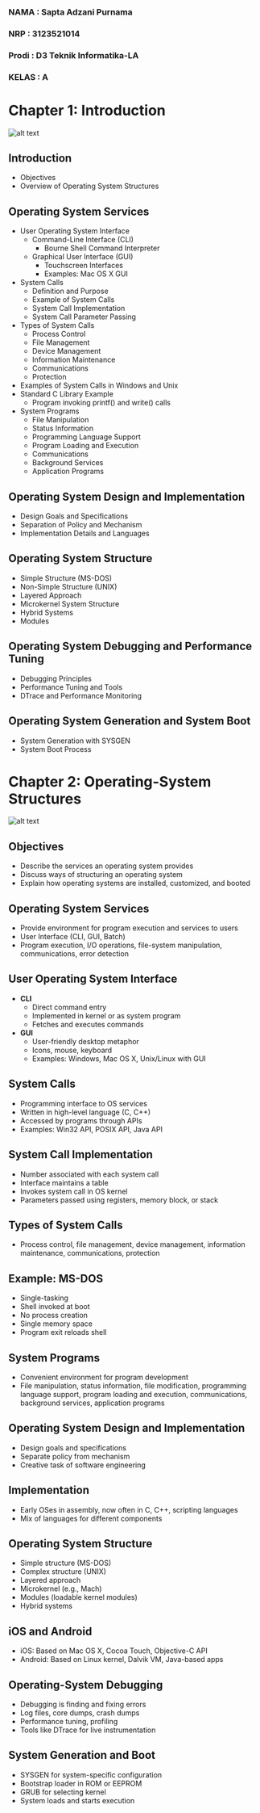 ### NAMA : Sapta Adzani Purnama
### NRP : 3123521014
### Prodi : D3 Teknik Informatika-LA
### KELAS : A
# Chapter 1: Introduction
![alt text](asset/efeae660df5411ee860835daedffe736.map-1.jpg)
## Introduction
- Objectives
- Overview of Operating System Structures

## Operating System Services
  - User Operating System Interface
    - Command-Line Interface (CLI)
      - Bourne Shell Command Interpreter
    - Graphical User Interface (GUI)
      - Touchscreen Interfaces
      - Examples: Mac OS X GUI
  - System Calls
    - Definition and Purpose
    - Example of System Calls
    - System Call Implementation
    - System Call Parameter Passing
  - Types of System Calls
    - Process Control
    - File Management
    - Device Management
    - Information Maintenance
    - Communications
    - Protection
  - Examples of System Calls in Windows and Unix
  - Standard C Library Example
    - Program invoking printf() and write() calls
  - System Programs
    - File Manipulation
    - Status Information
    - Programming Language Support
    - Program Loading and Execution
    - Communications
    - Background Services
    - Application Programs

## Operating System Design and Implementation
  - Design Goals and Specifications
  - Separation of Policy and Mechanism
  - Implementation Details and Languages

## Operating System Structure
  - Simple Structure (MS-DOS)
  - Non-Simple Structure (UNIX)
  - Layered Approach
  - Microkernel System Structure
  - Hybrid Systems
  - Modules

## Operating System Debugging and Performance Tuning
  - Debugging Principles
  - Performance Tuning and Tools
  - DTrace and Performance Monitoring

## Operating System Generation and System Boot
  - System Generation with SYSGEN
  - System Boot Process

# Chapter 2: Operating-System Structures
![alt text](asset/cec67910df5211eea5627981c3bb1fb6.map-1.jpg)
## Objectives
- Describe the services an operating system provides
- Discuss ways of structuring an operating system
- Explain how operating systems are installed, customized, and booted

## Operating System Services
- Provide environment for program execution and services to users
- User Interface (CLI, GUI, Batch)
- Program execution, I/O operations, file-system manipulation, communications, error detection

## User Operating System Interface
- **CLI**
  - Direct command entry
  - Implemented in kernel or as system program
  - Fetches and executes commands
- **GUI**
  - User-friendly desktop metaphor
  - Icons, mouse, keyboard
  - Examples: Windows, Mac OS X, Unix/Linux with GUI

## System Calls
- Programming interface to OS services
- Written in high-level language (C, C++)
- Accessed by programs through APIs
- Examples: Win32 API, POSIX API, Java API

## System Call Implementation
- Number associated with each system call
- Interface maintains a table
- Invokes system call in OS kernel
- Parameters passed using registers, memory block, or stack

## Types of System Calls
- Process control, file management, device management, information maintenance, communications, protection

## Example: MS-DOS
- Single-tasking
- Shell invoked at boot
- No process creation
- Single memory space
- Program exit reloads shell

## System Programs
- Convenient environment for program development
- File manipulation, status information, file modification, programming language support, program loading and execution, communications, background services, application programs

## Operating System Design and Implementation
- Design goals and specifications
- Separate policy from mechanism
- Creative task of software engineering

## Implementation
- Early OSes in assembly, now often in C, C++, scripting languages
- Mix of languages for different components

## Operating System Structure
- Simple structure (MS-DOS)
- Complex structure (UNIX)
- Layered approach
- Microkernel (e.g., Mach)
- Modules (loadable kernel modules)
- Hybrid systems

## iOS and Android
- iOS: Based on Mac OS X, Cocoa Touch, Objective-C API
- Android: Based on Linux kernel, Dalvik VM, Java-based apps

## Operating-System Debugging
- Debugging is finding and fixing errors
- Log files, core dumps, crash dumps
- Performance tuning, profiling
- Tools like DTrace for live instrumentation

## System Generation and Boot
- SYSGEN for system-specific configuration
- Bootstrap loader in ROM or EEPROM
- GRUB for selecting kernel
- System loads and starts execution

 